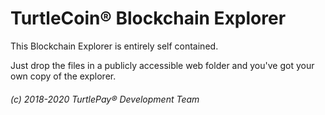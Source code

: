 # TurtleCoin® Blockchain Explorer

This Blockchain Explorer is entirely self contained.

Just drop the files in a publicly accessible web folder and you've got your own copy of the explorer.

###### (c) 2018-2020 TurtlePay® Development Team
